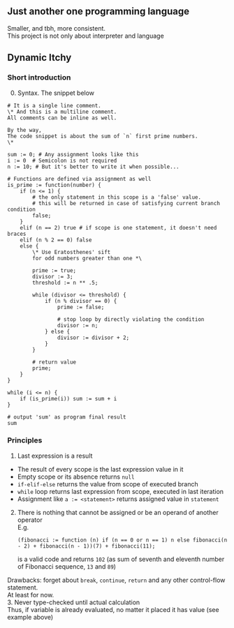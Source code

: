 ## Just another one programming language 

Smaller, and tbh, more consistent.  
This project is not only about interpreter and language 

## Dynamic Itchy
### Short introduction
0. Syntax. The snippet below 
```text
# It is a single line comment.
\* And this is a multiline comment.
All comments can be inline as well.

By the way,
The code snippet is about the sum of `n` first prime numbers.
\*

sum := 0; # Any assignment looks like this
i := 0  # Semicolon is not required
n := 10; # But it's better to write it when possible...

# Functions are defined via assignment as well
is_prime := function(number) {
    if (n <= 1) {
        # the only statement in this scope is a 'false' value.
        # this will be returned in case of satisfying current branch condition
        false;
    }
    elif (n == 2) true # if scope is one statement, it doesn't need braces
    elif (n % 2 == 0) false
    else {
        \* Use Eratosthenes' sift
        for odd numbers greater than one *\

        prime := true;
        divisor := 3;
        threshold := n ** .5;
        
        while (divisor <= threshold) {
            if (n % divisor == 0) {
                prime := false;
                
                # stop loop by directly violating the condition
                divisor := n;
            } else {
                divisor := divisor + 2;
            }
        }
        
        # return value
        prime;
    }
}

while (i <= n) {
    if (is_prime(i)) sum := sum + i
}

# output 'sum' as program final result
sum
```
### Principles
1. Last expression is a result  
- The result of every scope is the last expression value in it  
- Empty scope or its absence returns `null`
- `if-elif-else` returns the value from scope of executed branch
- `while` loop returns last expression from scope, executed in last iteration
- Assignment like `a := <statement>` returns assigned value in `statement`  

2. There is nothing that cannot be assigned or be an operand of another operator  
    E.g.
    ```
   (fibonacci := function (n) if (n == 0 or n == 1) n else fibonacci(n - 2) + fibonacci(n - 1))(7) + fibonacci(11);
   ```
   is a valid code and returns `102` (as sum of seventh and eleventh number of Fibonacci sequence, `13` and `89`)

Drawbacks: forget about `break`, `continue`, `return` and any other control-flow statement.  
At least for now.  
3. Never type-checked until actual calculation  
Thus, if variable is already evaluated, no matter it placed it has value (see example above)
